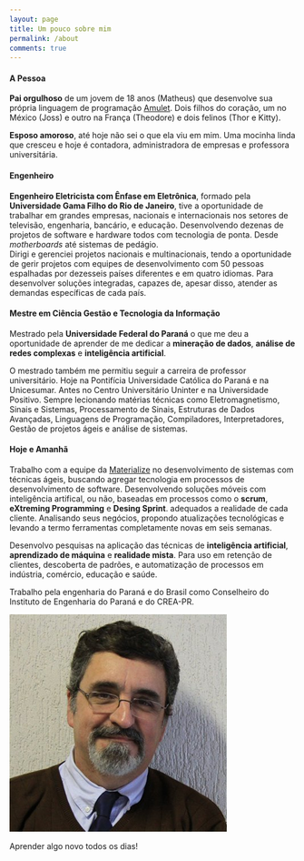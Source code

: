 ```yaml
---
layout: page
title: Um pouco sobre mim
permalink: /about
comments: true
---
```


<div class="row justify-content-between">
<div class="col-md-8 pr-5">

<h4 class="major"> A Pessoa</h4>
    <p>
        <strong>Pai orgulhoso</strong> de um jovem de 18 anos (Matheus) que desenvolve sua própria
        linguagem de programação <a href="https://amulet.works/" target="_blank">Amulet</a>. Dois filhos do coração, um no México (Joss) e outro na França (Theodore) e dois felinos (Thor e Kitty).
    </p>
    <p>
        <strong>Esposo amoroso</strong>, até hoje não sei o que ela viu em mim. Uma mocinha linda que cresceu
        e hoje é contadora, administradora de empresas e professora universitária.
    </p>
    <h4>Engenheiro</h4>
    <p>
        <strong>Engenheiro Eletricista com Ênfase em Eletrônica</strong>, formado pela <strong>Universidade Gama Filho do Rio de Janeiro</strong>, 
        tive a oportunidade de trabalhar em grandes empresas, nacionais e internacionais nos setores de televisão, engenharia, bancário, e educação.
        Desenvolvendo dezenas de projetos de software e hardware todos com tecnologia de ponta. Desde <i>motherboards</i> até sistemas de pedágio. 
        <br>
        Dirigi e gerenciei projetos nacionais e multinacionais, tendo a oportunidade de gerir projetos com equipes de desenvolvimento com 50 pessoas espalhadas por
        dezesseis países diferentes e em quatro idiomas. Para desenvolver soluções integradas, capazes de, apesar disso, atender as demandas específicas de cada país.
    </p>
    <h4>Mestre em Ciência Gestão e Tecnologia da Informação</h4>
    <p>
        Mestrado pela <strong> Universidade Federal do Paraná</strong> o que me deu a oportunidade
        de aprender de me dedicar a <strong>mineração de dados</strong>,
        <strong> análise de redes complexas</strong> e <strong>inteligência artificial</strong>.
    </p>
    <p>
        O mestrado também me permitiu seguir a carreira de professor universitário. Hoje na Pontifícia Universidade
        Católica do Paraná e na Unicesumar. Antes no Centro Universitário Uninter e na Universidade Positivo. Sempre lecionando matérias técnicas como Eletromagnetismo, Sinais e Sistemas, Processamento de Sinais, Estruturas de Dados Avançadas, Linguagens de Programação, Compiladores, Interpretadores, Gestão de projetos ágeis e análise de sistemas.
    </p>
    <h4>Hoje e Amanhã</h4>
    <p>Trabalho com a equipe da <a href="https://materialize.pro/br/" target="_blank">Materialize</a> no
        desenvolvimento de sistemas com técnicas ágeis, buscando agregar tecnologia em processos de desenvolvimento
        de software. Desenvolvendo soluções móveis com inteligência artifical, ou não, baseadas em processos como o
        <strong>scrum</strong>, <strong>eXtreming Programming</strong> e <strong>Desing Sprint</strong>. adequados a realidade de cada cliente. 
        Analisando seus negócios, propondo atualizações tecnológicas e levando a termo ferramentas completamente novas em seis semanas.
    </p>
    <p>Desenvolvo pesquisas na aplicação das técnicas de <strong>inteligência artificial</strong>,                 <strong>aprendizado de máquina</strong> e <strong>realidade mista</strong>. 
        Para uso em retenção de clientes, descoberta de padrões, e automatização de processos em indústria, comércio, educação e saúde.</p>
    <p>Trabalho pela engenharia do Paraná e do Brasil como Conselheiro do Instituto de Engenharia do Paraná e do CREA-PR.</p>
</div>
<div class="col-md-4">
    <div class="sticky-top sticky-top-80">
        <img class="" src="assets/images/Frank.jpg">
        <p>Aprender algo novo todos os dias!</p>
    </div>
</div>
</div>
